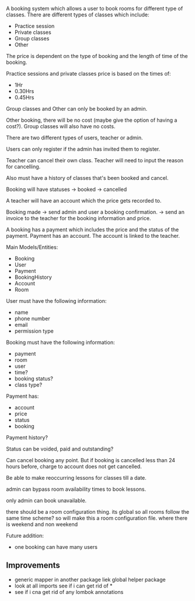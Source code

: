 A booking system which allows a user to book rooms for different type of classes.
There are different types of classes which include:
- Practice session
- Private classes
- Group classes
- Other 

The price is dependent on the type of booking and the length of time of the booking.

Practice sessions and private classes price is based on the times of:
- 1Hr
- 0.30Hrs 
- 0.45Hrs

Group classes and Other can only be booked by an admin.

Other booking, there will be no cost (maybe give the option of having a cost?). Group classes will also have no costs.

There are two different types of users, teacher or admin.

Users can only register if the admin has invited them to register.

Teacher can cancel their own class. Teacher will need to input the reason for cancelling.

Also must have a history of classes that's been booked and cancel.

Booking will have statuses
-> booked 
-> cancelled

A teacher will have an account which the price gets recorded to.

Booking made
-> send admin and user a booking confirmation.
-> send an invoice to the teacher for the booking information and price.

A booking has a payment which includes the price and the status of the payment. Payment has an account. The account is linked to the teacher.

Main Models/Entities:
- Booking
- User
- Payment
- BookingHistory
- Account
- Room

User must have the following information:
- name
- phone number
- email
- permission type

Booking must have the following information:
- payment
- room
- user
- time?
- booking status?
- class type?

Payment has:
- account
- price
- status
- booking

Payment history?

Status can be voided, paid and outstanding?

Can cancel booking any point. But if booking is cancelled less than 24 hours before, charge to account does not get cancelled.

Be able to make reoccurring lessons for classes till a date.

admin can bypass room availability times to book lessons.

only admin can book unavailable.

there should be a room configuration thing. its global so all rooms follow the same time scheme? so will make this a room configuration file. where there is weekend and non weekend

Future addition:
- one booking can have many users

## Improvements 
- generic mapper in another package liek global helper package
- look at all imports see if i can get rid of * 
- see if i cna get rid of any lombok annotations